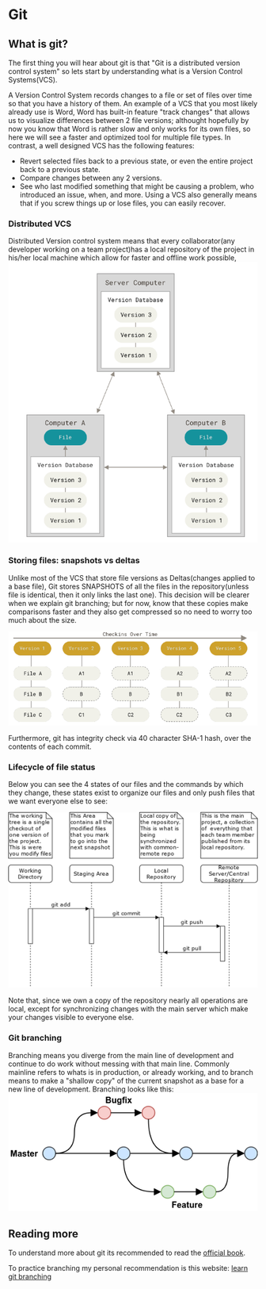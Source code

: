 # Git
## What is git?
The first thing you will hear about git is that "Git is a distributed version control system" so lets start by understanding what is a Version Control Systems(VCS).

A Version Control System records changes to a file or set of files over time so that you have a history of them. An example of a VCS that you most likely already use is Word, Word has built-in feature "track changes" that allows us to visualize differences between 2 file versions; althought hopefully by now you know that Word is rather slow and only works for its own files, so here we will see a faster and optimized tool for multiple file types. In contrast, a well designed VCS has the following features: 
- Revert selected files back to a previous state, or even the entire project back to a previous state.
- Compare changes between any 2 versions.
- See who last modified something that might be causing a problem, who introduced an issue,
when, and more.
Using a VCS also generally means that if you screw things up or lose files, you can easily
recover.

### Distributed VCS
Distributed Version control system means that every collaborator(any developer working on a team project)has a local repository of the project in his/her local machine which allow for faster and offline work possible,
![distributed](./media/distributed.png)

### Storing files: snapshots vs deltas
Unlike most of the VCS that store file versions as Deltas(changes applied to a base file), Git stores SNAPSHOTS of all the files in the repository(unless file is identical, then it only links the last one). This decision will be clearer when we explain git branching; but for now, know that these copies make comparisons faster and they also get compressed so no need to worry too much about the size.

![deltas](./media/delta.png)

Furthermore, git has integrity check via 40 character SHA-1 hash, over the contents of each commit.
### Lifecycle of file status
Below you can see the 4 states of our files and the commands by which they change, these states exist to organize our files and only push files that we want everyone else to see:

![lifecycle](./media/lifecycle.png)

Note that, since we own a copy of the repository nearly all operations are local, except for synchronizing
changes with the main server which make your changes visible to everyone else.

### Git branching
Branching means you diverge from the main line of development and continue to do work without messing with that main line. Commonly mainline refers to whats is in production, or already working, and to branch means to make a "shallow copy" of the current snapshot as a base for a new line of development. Branching looks like this:
![branching](./media/branching.png)



## Reading more
To understand more about git its recommended to read the [official book](https://git-scm.com/book/en/v2).

To practice branching my personal recommendation is this website: [learn git branching](https://learngitbranching.js.org/) 

